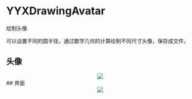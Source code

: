 # YYXDrawingAvatar
绘制头像

可以设置不同的圆半径，通过数学几何的计算绘制不同尺寸头像，保存成文件。

## 头像
<div align=center>
 <image src="/YYX.DrawingAvatar/Images/Avator.bmp"/>
</div>
## 界面
<div align=center>
 <image src="/YYX.DrawingAvatar/Images/YYXDrawingAvatar.png"/>
</div>


